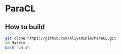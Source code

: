 # ParaCL

## How to build
```bash
git clone https://github.com/Aliyaminim/ParaCL.git
cd Matrix
bash run.sh
```
